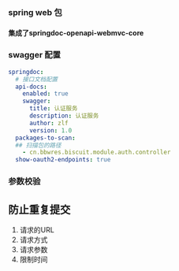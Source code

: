 ###  spring web 包

#### 集成了springdoc-openapi-webmvc-core



### swagger 配置
````yaml
springdoc:
  # 接口文档配置
  api-docs:
    enabled: true
    swagger:
      title: 认证服务
      description: 认证服务
      author: zlf
      version: 1.0
  packages-to-scan:
  ## 扫描包的路径
    - cn.bbwres.biscuit.module.auth.controller
  show-oauth2-endpoints: true
````


### 参数校验



## 防止重复提交

1. 请求的URL
2. 请求方式
3. 请求参数
4. 限制时间 
 

